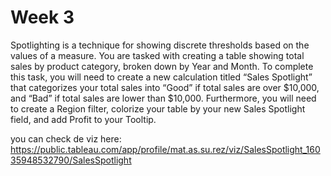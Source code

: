 # Week 3

Spotlighting is a technique for showing discrete thresholds based on the values of a measure. You are tasked with creating a table showing total sales by product category, broken down by Year and Month. To complete this task, you will need to create a new calculation titled “Sales Spotlight” that categorizes your total sales into “Good” if total sales are over $10,000, and “Bad” if total sales are lower than $10,000. Furthermore, you will need to create a Region filter, colorize your table by your new Sales Spotlight field, and add Profit to your Tooltip. 

you can check de viz here: https://public.tableau.com/app/profile/mat.as.su.rez/viz/SalesSpotlight_16035948532790/SalesSpotlight
